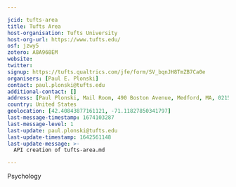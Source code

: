 ```yaml
---

jcid: tufts-area
title: Tufts Area
host-organisation: Tufts University
host-org-url: https://www.tufts.edu/
osf: jzwy5
zotero: A8A968EM
website: 
twitter: 
signup: https://tufts.qualtrics.com/jfe/form/SV_bqnJH8TmZB7Ca0e
organisers: [Paul E. Plonski]
contact: paul.plonski@tufts.edu
additional-contact: []
address: [Paul Plonski, Mail Room, 490 Boston Avenue, Medford, MA, 02155]
country: United States
geolocation: [42.40843877161121, -71.11827850341797]
last-message-timestamp: 1674103287
last-message-level: 1
last-update: paul.plonski@tufts.edu
last-update-timestamp: 1642561148
last-update-message: >-
  API creation of tufts-area.md

---
```


Psychology
